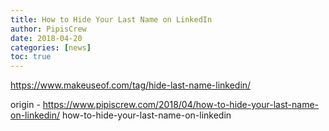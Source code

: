 ```yaml
---
title: How to Hide Your Last Name on LinkedIn
author: PipisCrew
date: 2018-04-20
categories: [news]
toc: true
---
```


https://www.makeuseof.com/tag/hide-last-name-linkedin/

origin - https://www.pipiscrew.com/2018/04/how-to-hide-your-last-name-on-linkedin/ how-to-hide-your-last-name-on-linkedin